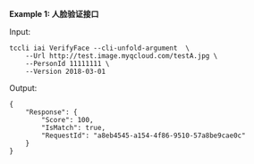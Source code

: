 **Example 1: 人脸验证接口**



Input: 

```
tccli iai VerifyFace --cli-unfold-argument  \
    --Url http://test.image.myqcloud.com/testA.jpg \
    --PersonId 11111111 \
    --Version 2018-03-01
```

Output: 
```
{
    "Response": {
        "Score": 100,
        "IsMatch": true,
        "RequestId": "a8eb4545-a154-4f86-9510-57a8be9cae0c"
    }
}
```

